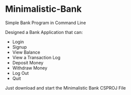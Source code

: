 # Minimalistic-Bank
Simple Bank Program in Command Line

Designed a Bank Application that can:
- Login
- Signup
- View Balance
- View a Transaction Log
- Deposit Money
- Withdraw Money
- Log Out
- Quit

Just download and start the Minimalistic Bank CSPROJ File
